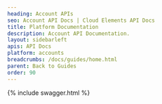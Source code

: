 ```yaml
---
heading: Account APIs
seo: Account API Docs | Cloud Elements API Docs
title: Platform Documentation
description: Account API Documentation.
layout: sidebarleft
apis: API Docs
platform: accounts
breadcrumbs: /docs/guides/home.html
parent: Back to Guides
order: 90
---
```


{% include swagger.html %}
